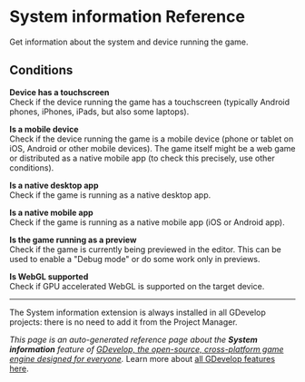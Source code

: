 # System information Reference

Get information about the system and device running the game. 

## Conditions

**Device has a touchscreen**  
Check if the device running the game has a touchscreen (typically Android phones, iPhones, iPads, but also some laptops).

**Is a mobile device**  
Check if the device running the game is a mobile device (phone or tablet on iOS, Android or other mobile devices). The game itself might be a web game or distributed as a native mobile app (to check this precisely, use other conditions).

**Is a native desktop app**  
Check if the game is running as a native desktop app.

**Is a native mobile app**  
Check if the game is running as a native mobile app (iOS or Android app).

**Is the game running as a preview**  
Check if the game is currently being previewed in the editor. This can be used to enable a "Debug mode" or do some work only in previews.

**Is WebGL supported**  
Check if GPU accelerated WebGL is supported on the target device.




---

The System information extension is always installed in all GDevelop projects: there is no need to add it from the Project Manager.

*This page is an auto-generated reference page about the **System information** feature of [GDevelop, the open-source, cross-platform game engine designed for everyone](https://gdevelop.io/).* Learn more about [all GDevelop features here](/gdevelop5/all-features).